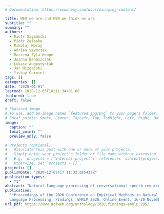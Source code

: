 ```yaml
---
# Documentation: https://wowchemy.com/docs/managing-content/

title: WER we are and WER we think we are
subtitle: ""
summary: ""
authors:
  - Piotr Szymanski
  - Piotr Zelasko
  - Mikolaj Morzy
  - Adrian Szymczak
  - Marzena Zyla-Hoppe
  - Joanna Banaszczak
  - Lukasz Augustyniak
  - Jan Mizgajski
  - Yishay Carmiel
tags: []
categories: []
date: "2020-01-01"
lastmod: 2020-12-05T18:11:34+01:00
featured: true
draft: false

# Featured image
# To use, add an image named `featured.jpg/png` to your page's folder.
# Focal points: Smart, Center, TopLeft, Top, TopRight, Left, Right, BottomLeft, Bottom, BottomRight.
image:
  caption: ""
  focal_point: ""
  preview_only: false

# Projects (optional).
#   Associate this post with one or more of your projects.
#   Simply enter your project's folder or file name without extension.
#   E.g. `projects = ["internal-project"]` references `content/project/deep-learning/index.md`.
#   Otherwise, set `projects = []`.
projects: []
publishDate: "2020-12-05T17:11:33.085433Z"
publication_types:
  - "1"
abstract: "Natural language processing of conversational speech requires the availability of high-quality transcripts. In this paper, we express our skepticism towards the recent reports of very low Word Error Rates (WERs) achieved by modern Automatic Speech Recognition (ASR) systems on benchmark datasets. We outline several problems with popular benchmarks and compare three state-of-the-art commercial ASR systems on an internal dataset of real-life spontaneous human conversations and HUB'05 public benchmark. We show that WERs are significantly higher than the best reported results. We formulate a set of guidelines which may aid in the creation of real-life, multi-domain datasets with high quality annotations for training and testing of robust ASR systems."
publication:
  "*Proceedings of the 2020 Conference on Empirical Methods in Natural
  Language Processing: Findings, EMNLP 2020, Online Event, 16-20 November 2020*"
url_pdf: https://www.aclweb.org/anthology/2020.findings-emnlp.295/
---
```

